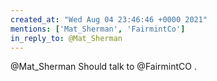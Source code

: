 ```yaml
---
created_at: "Wed Aug 04 23:46:46 +0000 2021"
mentions: ['Mat_Sherman', 'FairmintCo']
in_reply_to: @Mat_Sherman
---
```


@Mat_Sherman Should talk to @FairmintCO .